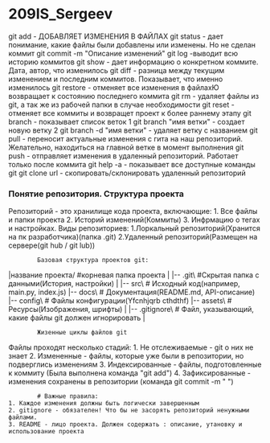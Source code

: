 # 209IS_Sergeev
git add - ДОБАВЛЯЕТ ИЗМЕНЕНИЯ В ФАЙЛАХ
git status - дает понимание, какие файлы были добавлены или изменены. Но не сделан коммит
git commit -m "Описание изменений"
git log -выводит всю историю коммитов
git show - дает информацию о конкретном коммите. Дата, автор, что изменилось
git diff - разница между текущим изменением и последним коммитов. Показывает, что именно изменилось
git restore - отменяет все изменения в файлахЮ возвращает к состоянию последнего коммита
git rm - удаляет файлы из git, а так же из рабочей папки в случае необходимости
git reset - отменяет все коммиты и возвращет проект к более раннему этапу
git branch - показывает список веток
 1 git branch "имя ветки" - создает новую ветку
 2 git branch -d "имя ветки" - удаляет ветку с названием
 git pull - переносит актуальные изменения с гита на наш репозиторий. Желательно, находиться на главной ветке в момент выполнения
 git push - отправляет изменения в удаленный репозиторий. Работает только после коммита
 git help -a - показывает все доступные команды git
 git clone url - скопировать/склонировать удаленный репозиторий

### Понятие репозитория. Структура проекта

Репозиторий - это хранилище кода проекта, включающие: 
    1. Все файлы и папки проекта
    2. Историй изменений(Коммиты)
    3. Инфрмацию о тегах и настройках.
Виды репозиториев:
    1.Лоркальный репозиторий(Хранится на пк разработчика)(папка .git)
    2.Удаленный репозиторий(Размещен на сервере(git hub / git lub))


            Базовая структура проектов git:
    
|название проекта/   #корневая папка проекта
|
|-- .git\               #Скрытая папка с данными(История, настройки)
|
|-- src\                # Исходный код(например, main.py, index.js)
|-- docs\               # Документация(README.md, API-описание)
|-- config\             # Файлы конфигурации(Yfcnhjqrb cthdthf)
|-- assets\             # Ресурсы(Изображения, шрифты)
|
|-- .gitignore\         # Файл, указывающий, какие файлы git должен игнорировать
| 


            Жизенные циклы файлов git
Файлы проходят несколько стадий:
    1. Не отслеживаемые - git о них не знает
    2. Измененные - файлы, которые уже были в репозитории, но подверглись изменениям
    3. Индексированные - файлы, подготовленные к коммиту (Была выполнена команда "git add")
    4. Зафиксированные - изменения сохранены в репозитории (команда git commit -m " ") 

            # Важные правила:
    1. Каждое изменения должны быть логически завершенным
    2. gitignore - обязателен! Что бы не засорять репозиторий ненужными файлами.
    3. README - лицо проекта. Должен содержать : описание, утановку и использование проекта

